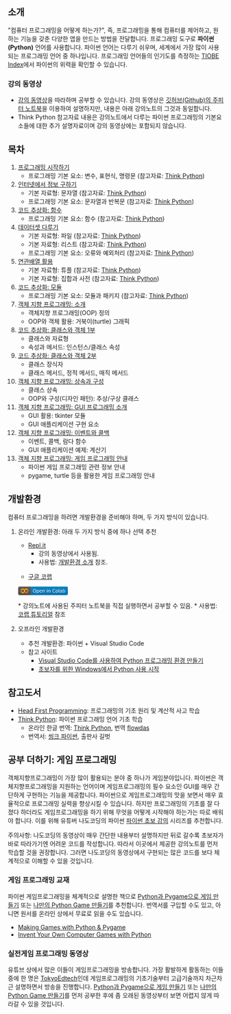 ## 소개

"컴퓨터 프로그래밍을 어떻게 하는가?", 
즉, 프로그래밍을 통해 컴퓨터를 제어하고, 원하는 기능을 갖춘 다양한 앱을 만드는 방법을 전달합니다.
프로그래밍 도구로 **파이썬(Python)** 언어를 사용합니다.
파이썬 언어는 다루기 쉬우며, 세계에서 가장 많이 사용되는 프로그래밍 언어 중 하나입니다.
프로그래밍 언어들의 인기도를 측정하는 
[TIOBE Index](https://www.tiobe.com/tiobe-index/)에서 
파이썬의 위력을 확인할 수 있습니다.

### 강의 동영상

* [강의 동영상](https://www.youtube.com/playlist?list=PL5aSjzJqCaPY0Nyu_hUVU8_HhBARlgP-f)을 
    따라하며 공부할 수 있습니다. 
    강의 동영상은 
    [깃허브(Github)의 주피터 노트북](https://github.com/liganega/ProgInPython)을
    이용하여 설명하지만, 내용은 아래 강의노트의 그것과 동일합니다. 
* Think Python 참고자료 내용은 강의노트에서 다루는 파이썬 프로그래밍의 기본요소들에 대한 추가 설명자료이며
    강의 동영상에는 포함되지 않습니다.

## 목차

1. [프로그래밍 시작하기](./notebooks/PiPy01A-ProgrammingStart.html)
    * 프로그래밍 기본 요소: 변수, 표현식, 명령문 
        (참고자료: [Think Python](./notebooks/PiPy01B-Variables_Expressions_Commands.html))
1. [인터넷에서 정보 구하기](./notebooks/PiPy02A-InfoFromInternet.html)
    * 기본 자료형: 문자열 
        (참고자료: [Think Python](./notebooks/PiPy02B-Strings.html))
    * 프로그래밍 기본 요소: 문자열과 반복문 
        (참고자료: [Think Python](./notebooks/PiPy02C-StringsAndLoops.html))
1. [코드 추상화: 함수](./notebooks/PiPy03A-FunctionAbstraction.html)
    * 프로그래밍 기본 요소: 함수 
        (참고자료: [Think Python](./notebooks/PiPy03B-Functions.html))
1. [데이터셋 다루기](./notebooks/PiPy04A-DataSets.html)
    * 기본 자료형: 파일 
        (참고자료: [Think Python](./notebooks/PiPy04B-Files.html))
    * 기본 자료형: 리스트 
        (참고자료: [Think Python](./notebooks/PiPy04C-Lists.html))
    * 프로그래밍 기본 요소: 오류와 예외처리 
        (참고자료: [Think Python](./notebooks/PiPy04D-ErrorsAndExceptions.html))
1. [연관배열 활용](./notebooks/PiPy05A-AssociativeArrays.html)
    * 기본 자료형: 튜플 
        (참고자료: [Think Python](./notebooks/PiPy05B-Tuples.html))
    * 기본 자료형: 집합과 사전 
        (참고자료: [Think Python](./notebooks/PiPy05C-SetsAndDictionaries.html))
1. [코드 추상화: 모듈](./notebooks/PiPy06A-ModularProgramming.html)
    * 프로그래밍 기본 요소: 모듈과 패키지 
        (참고자료: [Think Python](./notebooks/PiPy06B-ModulesAndPackages.html))
1. [객체 지향 프로그래밍: 소개](./notebooks/PiPy07-OOP_Introduction.html)
    * 객체지향 프로그래밍(OOP) 정의
    * OOP와 객체 활용: 거북이(turtle) 그래픽
1. [코드 추상화: 클래스와 객체 1부](./notebooks/PiPy08-ClassesAndInstances_Part1.html)
    * 클래스와 자료형
    * 속성과 메서드: 인스턴스/클래스 속성
1. [코드 추상화: 클래스와 객체 2부](./notebooks/PiPy09-ClassesAndInstances_Part2.html)
    * 클래스 장식자
    * 클래스 메서드, 정적 메서드, 매직 메서드
1. [객체 지향 프로그래밍: 상속과 구성](./notebooks/PiPy10-OOP_InheritanceAndComposition.html)
    * 클래스 상속
    * OOP와 구성(디자인 패턴): 추상/구상 클래스
1. [객체 지향 프로그래밍: GUI 프로그래밍 소개](./notebooks/PiPy11-OOP_GUI-Programming_Introduction.html)
    * GUI 활용: tkinter 모듈
    * GUI 애플리케이션 구현 요소
1. [객체 지향 프로그래밍: 이벤트와 콜백](./notebooks/PiPy12-OOP_EventsAndCallbacks.html)
    * 이벤트, 콜백, 람다 함수
    * GUI 애플리케이션 예제: 계산기
1. [객체 지향 프로그래밍: 게임 프로그래밍 안내](./notebooks/PiPy13-OOP_GameProgramming_Introduction.html)
    * 파이썬 게임 프로그래밍 관련 정보 안내
    * pygame, turtle 등을 활용한 게임 프로그래밍 안내

## 개발환경

컴퓨터 프로그래밍을 하려면 개발환경을 준비해야 하며, 두 가지 방식이 있습니다.

1. 온라인 개발환경: 아래 두 가지 방식 중에 하나 선택 추천
    * [Repl.it](https://repl.it)
        * 강의 동영상에서 사용됨.
        * 사용법: [개발환경 소개](https://www.youtube.com/watch?v=dWtCVbuwC_c&list=PL5aSjzJqCaPY0Nyu_hUVU8_HhBARlgP-f&index=3&t=571s) 참조.
    * <p><a href="https://colab.research.google.com/github/liganega/ProgInPython/blob/master/">구글 코랩</a> &nbsp;
    <a href="https://colab.research.google.com/github/liganega/ProgInPython/blob/master/"><img style="vertical-align: middle;height:20px;" alt="Open in Colab" src="openInColab.png"></a></p>
        * 강의노트에 사용된 주피터 노트북을 직접 실행하면서 공부할 수 있음.
        * 사용법: [코랩 튜토리얼](https://www.youtube.com/watch?v=UTc3D_mQm8E&t=747s) 참조
        
1. 오프라인 개발환경
    * 추천 개발환경: 파이썬 + Visual Studio Code
    * 참고 사이트
        * [Visual Studio Code를 사용하여 Python 프로그래밍 환경 만들기](https://www.youtube.com/watch?v=e4n2VnhiI28)
        * [초보자를 위한 Windows에서 Python 사용 시작](https://docs.microsoft.com/ko-kr/windows/python/beginners)

## 참고도서

* [Head First Programming](http://m.hanbit.co.kr/store/books/book_view.html?p_code=B3578815816): 
    프로그래밍의 기초 원리 및 계산적 사고 학습
* [Think Python](http://greenteapress.com/wp/think-python-2e/):
    파이썬 프로그래밍 언어 기초 학습
    * 온라인 한글 번역: [Think Python](https://www.flowdas.com/thinkpython/index.html#thinkpython), 
    번역 [flowdas](https://www.flowdas.com)
    * 번역서: [씽크 파이썬](https://www.gilbut.co.kr/book/view?bookcode=BN001838&perdevice=pc), 출판사 길벗

## 공부 더하기: 게임 프로그래밍

객체지향프로그래밍이 가장 많이 활용되는 분야 중 하나가 게임분야입니다.
파이썬은 객체지향프로그래밍을 지원하는 언어이며 게임프로그래밍의 필수 요소인 GUI를
매우 간단하게 구현하는 기능을 제공합니다.
파이썬으로 게임프로그래밍의 맛을 보면서 매우 효율적으로 프로그래밍 실력을 향상시킬 수 있습니다.
하지만 프로그래밍의 기초를 잘 다졌다 하더라도 게임프로그래밍을 하기 위해
무엇을 어떻게 시작해야 하는가는 따로 배워야 합니다.
이를 위해 유튜버 나도코딩의 파이썬
[파이썬 초보 강의](https://www.youtube.com/watch?v=kWiCuklohdY&list=PLMsa_0kAjjrd8hYYCwbAuDsXZmHpqHvlV)
시리즈를 추천합니다.

주의사항: 나도코딩의 동영상이 매우 간단한 내용부터 설명하지만 
뒤로 갈수록 초보자가 바로 따라가기엔 어려운 코드를 작성합니다.
따라서 이곳에서 제공한 강의노트를 먼저 학습할 것을 권장합니다.
그러면 나도코딩의 동영상에서 구현되는 많은 코드를 보다 체계적으로 이해할 수 있을 것입니다.

### 게임 프로그래밍 교재

파이썬 게임프로그래밍을 체계적으로 설명한 책으로
[Python과 Pygame으로 게임 만들기](http://www.kyobobook.co.kr/product/detailViewKor.laf?ejkGb=KOR&mallGb=KOR&barcode=9788956746159&orderClick=LAG&Kc=) 또는
[나만의 Python Game 만들기](http://www.kyobobook.co.kr/product/detailViewKor.laf?ejkGb=KOR&mallGb=KOR&barcode=9788956746166&orderClick=LOA&Kc=)를
추천합니다.
번역서를 구입할 수도 있고, 아니면 원서를 온라인 상에서 무료로 읽을 수도 있습니다.
* [Making Games with Python & Pygame](http://inventwithpython.com/pygame/)
* [Invent Your Own Computer Games with Python](http://inventwithpython.com/invent4thed/)

### 실전게임 프로그래밍 동영상

유튜브 상에서 많은 이들이 게임프로그래밍을 방송합니다.
가장 활발하게 활동하는 이들 중에 한 명은
[TokyoEdtech](https://www.youtube.com/channel/UC2vm-0XX5RkWCXWwtBZGOXg)인데
게임프로그래밍의 기초기술부터 고급기술까지 차근차근 설명하면서 방송을 진행합니다.
[Python과 Pygame으로 게임 만들기](http://www.kyobobook.co.kr/product/detailViewKor.laf?ejkGb=KOR&mallGb=KOR&barcode=9788956746159&orderClick=LAG&Kc=) 또는
[나만의 Python Game 만들기](http://www.kyobobook.co.kr/product/detailViewKor.laf?ejkGb=KOR&mallGb=KOR&barcode=9788956746166&orderClick=LOA&Kc=)를
먼저 공부한 후에 좀 오래된 동영상부터 보면 어렵지 않게 따라갈 수 있을 것입니다.
